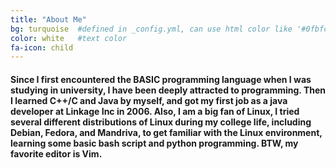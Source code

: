 ```yaml
---
title: "About Me"
bg: turquoise  #defined in _config.yml, can use html color like '#0fbfcf'
color: white   #text color
fa-icon: child
---
```


#### Since I first encountered the BASIC programming language when I was studying in university, I have been deeply attracted to programming. Then I learned C++/C and Java by myself, and got my first job as a java developer at Linkage Inc in 2006. Also, I am a big fan of Linux, I tried several different distributions of Linux during my college life, including Debian, Fedora, and Mandriva, to get familiar with the Linux environment, learning some basic bash script and python programming. BTW, my favorite editor is Vim.

